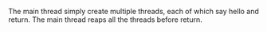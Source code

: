 The main thread simply create multiple threads, each of which say hello and
return. The main thread reaps all the threads before return.
